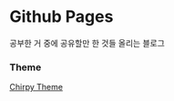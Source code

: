 # Github Pages

공부한 거 중에 공유할만 한 것들 올리는 블로그

### Theme

[Chirpy Theme](https://github.com/cotes2020/jekyll-theme-chirpy/)